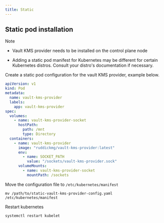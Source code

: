 ```yaml
---
title: Static
---
```


## Static pod installation

> [!NOTE]
>
> - Vault KMS provider needs to be installed on the control plane node
>
> - Adding a static pod manifest for Kubernetes may be different for certain Kubernetes distros. Consult your distro's documentation if necessary.

Create a static pod configuration for the vault KMS provider, example below.
```yaml
apiVersion: v1
kind: Pod
metadata:
  name: vault-kms-provider
  labels:
    app: vault-kms-provider
spec:
  volumes:
    - name: vault-kms-provider-socket
      hostPath:
        path: /mnt
        type: Directory
  containers:
    - name: vault-kms-provider
      image: "ruddickmg/vault-kms-provider:latest"
      env:
        - name: SOCKET_PATH
          value: "/sockets/vault-kms-provider.sock"
      volumeMounts:
        - name: vault-kms-provider-socket
          mountPath: /sockets
```

Move the configuration file to `/etc/kubernetes/manifest`
```shell
mv /path/to/static-vault-kms-provider-config.yaml /etc/kubernetes/manifest
```

Restart kubernetes
```shell
systemctl restart kubelet
```

